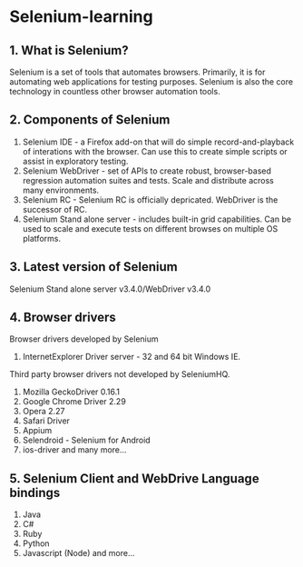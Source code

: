 # Selenium-learning

## 1. What is Selenium? 
Selenium is a set of tools that automates browsers. Primarily, it is for automating web applications for testing purposes. Selenium is also the core technology in countless other browser automation tools. 

## 2. Components of Selenium 
1. Selenium IDE - a Firefox add-on that will do simple record-and-playback of interations with the browser. Can use this to create simple scripts or assist in exploratory testing.
2. Selenium WebDriver - set of APIs to create robust, browser-based regression automation suites and tests. Scale and distribute           across many environments. 
3. Selenium RC - Selenium RC is officially depricated. WebDriver is the successor of RC. 
4. Selenium Stand alone server - includes built-in grid capabilities. Can be used to scale and execute tests on different browses on       multiple OS platforms. 

## 3. Latest version of Selenium 
Selenium Stand alone server v3.4.0/WebDriver v3.4.0 

## 4. Browser drivers 
Browser drivers developed by Selenium 
1. InternetExplorer Driver server - 32 and 64 bit Windows IE. 

Third party browser drivers not developed by SeleniumHQ. 
1. Mozilla GeckoDriver 0.16.1
2. Google Chrome Driver 2.29 
3. Opera 2.27 
4. Safari Driver 
5. Appium 
6. Selendroid - Selenium for Android 
7. ios-driver 
and many more... 

## 5. Selenium Client and WebDrive Language bindings 
1. Java 
2. C# 
3. Ruby
4. Python
5. Javascript (Node)
and more...



    
    
